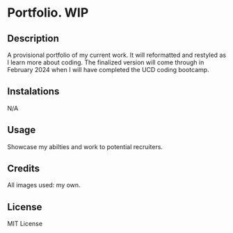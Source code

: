 # Portfolio. WIP

## Description

A provisional portfolio of my current work. 
It will reformatted and restyled as I learn more about coding. The finalized version will come through in February 2024 when I will have completed the UCD coding bootcamp.

## Instalations

N/A

## Usage

Showcase my abilties and work to potential recruiters.

## Credits

All images used: my own.

## License

MIT License

